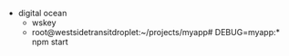 * digital ocean
    * wskey
    * root@westsidetransitdroplet:~/projects/myapp#  DEBUG=myapp:* npm start